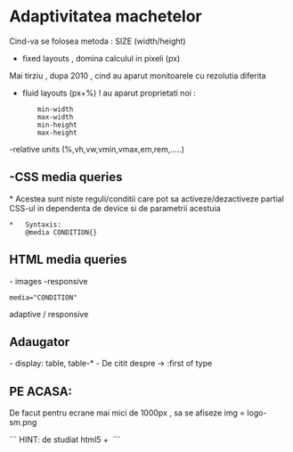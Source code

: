 <h1>Adaptivitatea machetelor</h1>

Cind-va se folosea metoda :
    SIZE (width/height)
-   fixed layouts , domina calculul in pixeli (px)

Mai tirziu , dupa 2010 , cind au aparut monitoarele cu rezolutia diferita
-   fluid layouts (px+%)
!   au aparut proprietati noi :
```
       min-width
       max-width
       min-height
       max-height
```
-relative units (%,vh,vw,vmin,vmax,em,rem,.....)

<h2>-CSS media queries</h2>
    <p>
    *   Acestea sunt niste reguli/conditii care pot sa activeze/dezactiveze 
    partial CSS-ul in dependenta de device si de parametrii acestuia </p>

    *   Syntaxis: 
        @media CONDITION{}
    

    

<h2>HTML media queries</h2>
-   images -responsive

    media="CONDITION"
adaptive / responsive



<h2>Adaugator</h2>
-   display: table, table-*
-   De citit despre -> :first of type


<h2>PE ACASA:</h2>

De facut pentru ecrane mai mici de 1000px , sa se afiseze img = logo-sm.png
<p>
 ```
       HINT: de studiat <picture> html5 + <img>
 ```
</p>